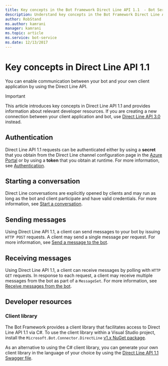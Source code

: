 ```yaml
---
title: Key concepts in the Bot Framework Direct Line API 1.1  - Bot Service
description: Understand key concepts in the Bot Framework Direct Line API 1.1. 
author: RobStand
ms.author: kamrani
manager: kamrani
ms.topic: article
ms.service: bot-service
ms.date: 12/13/2017
---
```


# Key concepts in Direct Line API 1.1

You can enable communication between your bot and your own client application by using the Direct Line API. 

> [!IMPORTANT]
> This article introduces key concepts in Direct Line API 1.1 and provides information about relevant developer resources. If you are creating a new connection between your client application and bot, use [Direct Line API 3.0](bot-framework-rest-direct-line-3-0-concepts.md) instead.

## Authentication

Direct Line API 1.1 requests can be authenticated either by using a **secret** that you obtain from the Direct Line channel configuration page in the [Azure Portal](https://portal.azure.com) or by using a **token** that you obtain at runtime.  For more information, see [Authentication](bot-framework-rest-direct-line-1-1-authentication.md).

## Starting a conversation

Direct Line conversations are explicitly opened by clients and may run as long as the bot and client participate and have valid credentials. For more information, see [Start a conversation](bot-framework-rest-direct-line-1-1-start-conversation.md).

## Sending messages

Using Direct Line API 1.1, a client can send messages to your bot by issuing `HTTP POST` requests. A client may send a single message per request. For more information, see [Send a message to the bot](bot-framework-rest-direct-line-1-1-send-message.md).

## Receiving messages

Using Direct Line API 1.1, a client can receive messages by polling with `HTTP GET` requests. In response to each request, a client may receive multiple messages from the bot as part of a `MessageSet`. For more information, see [Receive messages from the bot](bot-framework-rest-direct-line-1-1-receive-messages.md).

## Developer resources

### Client library

The Bot Framework provides a client library that facilitates access to Direct Line API 1.1 via C#. To use the client library within a Visual Studio project, install the `Microsoft.Bot.Connector.DirectLine` <a href="https://www.nuget.org/packages/Microsoft.Bot.Connector.DirectLine/1.1.1" target="_blank">v1.x NuGet package</a>. 

As an alternative to using the C# client library, you can generate your own client library in the language of your choice by using the <a href="https://docs.botframework.com/restapi/directline/swagger.json" target="_blank">Direct Line API 1.1 Swagger file</a>.
